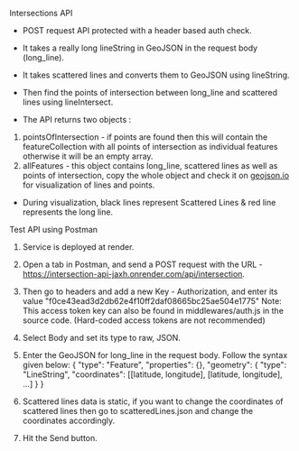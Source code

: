 Intersections API

- POST request API protected with a header based auth check.

- It takes a really long lineString in GeoJSON in the request body (long_line).

- It takes scattered lines and converts them to GeoJSON using lineString.

- Then find the points of intersection between long_line and scattered lines using lineIntersect.

- The API returns two objects :
1. pointsOfIntersection - if points are found then this will contain the featureCollection with all points of intersection as individual features otherwise  it will be an empty array.
2. allFeatures - this object contains long_line, scattered lines as well as points of intersection, copy the whole object and check it on [geojson.io](http://geojson.io/) for visualization of lines and points.

- During visualization, black lines represent Scattered Lines & red line represents the long line.

Test API using Postman

1. Service is deployed at render.

2. Open a tab in Postman, and send a POST request with the URL - https://intersection-api-jaxh.onrender.com/api/intersection.

3. Then go to headers and add a new Key - Authorization, and enter its value "f0ce43ead3d2db62e4f10ff2daf08665bc25ae504e1775"
Note: This access token key can also be found in middlewares/auth.js in the source code. (Hard-coded access tokens are not recommended)

4. Select Body and set its type to raw, JSON.

5. Enter the GeoJSON for long_line in the request body. Follow the syntax given below:
{
    "type": "Feature",
    "properties": {},
    "geometry": {
        "type": "LineString",
	      "coordinates": [[latitude, longitude], [latitude, longitude], ...]
	}
}

6. Scattered lines data is static, if you want to change the coordinates of scattered lines then go to scatteredLines.json and change the coordinates accordingly.

7. Hit the Send button.

